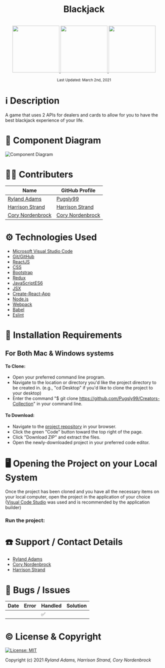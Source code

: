 # <div align="center">Blackjack</div>

<p align="center">
    <br>
    <a href="https://github.com/Pugsly99">
        <img src="https://avatars.githubusercontent.com/u/72629902?s=460&u=3d57cdd64df52a007e362b2cb3e02573cdaa9c3a&v=4" width="150px" height="auto">
		<img src="https://github.com/HarrisonStrand.png" width="150px" height="auto" >
    	<img src="https://avatars.githubusercontent.com/u/38296053?s=460&u=1509ff5025e71b26ec55ec518b5db64a37ba6176&v=4" width="150px" height="auto" >
    </a>
</p>

<p align="center">
  <small>Last Updated: March 2nd, 2021</small>
</p>

# ℹ️ Description

A game that uses 2 APIs for dealers and cards to allow for you to have the best blackjack experience of your life.


# 📸 Component Diagram

![Component Diagram](./README_Assets/Diagram.png)

# 🧑‍💻 Contributers

| Name | GitHub Profile |
|------|----------------|
| [Ryland Adams](https://www.linkedin.com/in/rylandadams/) | [Pugsly99](https://github.com/Pugsly99)|
| [Harrison Strand](https://www.linkedin.com/in/harrisonstrand/) | [Harrison Strand](https://github.com/HarrisonStrand)|
| [Cory Nordenbrock](https://www.linkedin.com/in/corynordenbrock/) | [Cory Nordenbrock](https://github.com/cordenbrock)|

# ⚙️ Technologies Used

* <a href="https://code.visualstudio.com/">Microsoft Visual Studio Code</a>
* <a href="https://github.com/">Git/GitHub</a>
* <a href="https://reactjs.org/">ReactJS</a>
* <a href="https://developer.mozilla.org/en-US/docs/Learn/CSS">CSS</a>
* <a href="https://getbootstrap.com/">Bootstrap</a>
* <a href="https://redux.js.org/">Redux</a>
* <a href="https://www.javascript.com/">JavaScriptES6</a>
* <a href="https://reactjs.org/docs/introducing-jsx.html">JSX</a>
* <a href="https://facebook.github.io/create-react-app/docs/getting-started">Create-React-App</a>
* <a href="https://nodejs.org/en/">Node.js</a>
* <a href="https://webpack.js.org/">Webpack</a>
* <a href="https://babeljs.io/">Babel</a>
* <a href="https://eslint.org/">Eslint</a>

# 💾 Installation Requirements

## For Both Mac & Windows systems

#### To Clone:
- Open your preferred command line program.
- Navigate to the location or directory you'd like the project directory to be created in. (e.g., "cd Desktop" if you'd like to clone the project to your desktop)
- Enter the command "$ git clone https://github.com/Pugsly99/Creators-Collection" in your command line.

#### To Download:
- Navigate to the [project repository](https://github.com/Pugsly99/Creators-Collection) in your browser.
- Click the green "Code" button toward the top right of the page.
- Click "Download ZIP" and extract the files.
- Open the newly-downloaded project in your preferred code editor.



# 🖥️ Opening the Project on your Local System

Once the project has been cloned and you have all the necessary items on your local computer, open the project in the application of your choice (<a href="https://code.visualstudio.com/">Visual Code Studio</a> was used and is recommended by the application builder)



### Run the project:



# ☎️ Support / Contact Details

* [Ryland Adams](mailto:rylandadams@yahoo.com)
* [Cory Nordenbrock](mailto:cordenbrock@gmail.com)
* [Harrison Strand](mailto:harrisonstrand@gmail.com)



# 🐛 Bugs / Issues

| Date | Error | Handled | Solution |
| :------------- | :------------- | :------------- | :------------- |
|  |  | ✅  |  |



# ©️ License & Copyright

[![License: MIT](https://img.shields.io/badge/License-MIT-yellow.svg)](https://opensource.org/licenses/MIT)

Copyright (c) 2021 *_Ryland Adams_, _Harrison Strand_, _Cory Nordenbrock_* 